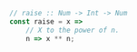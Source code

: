 ```javascript
// raise :: Num -> Int -> Num
const raise = x =>
    // X to the power of n.
    n => x ** n;
```